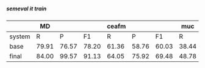 ##### semeval it train

|  | MD |  |  | ceafm |  |  | muc |  |  | bcub |  |  | blanc |  |  | conll | | |
| --- | --- | --- | --- | --- | --- | --- | --- | --- | --- | --- | --- | --- | --- | --- | --- | --- | --- | --- |
| system | R | P | F1 | R | P | F1 | R | P | F1 | R | P | F1 | R | P | F1 | R | P | F1 |
| base | 79.91 | 76.57 | 78.20 | 61.36 | 58.76 | 60.03 | 38.44 | 39.23 | 38.83 | 62.34 | 65.72 | 63.99 | 37.72 | 48.62 | 39.44 | 54.05 | 54.57 | 54.28 |
| final | 84.00 | 99.57 | 91.13 | 64.05 | 75.92 | 69.48 | 48.78 | 62.30 | 54.72 | 66.07 | 88.89 | 75.80 | 44.54 | 80.71 | 55.43 | 59.63 | 75.70 | 66.67 |
